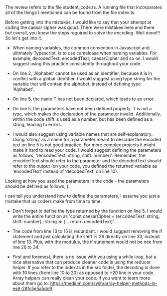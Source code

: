 The review refers to the file student_code.ts. A running file that incorparates all of the things I mentioned can be found from the file index.ts.

Before getting into the mistakes, I would like to say that your attempt at coding the caesar cipher was good. There were mistakes here and there but overall, you knew the steps required to solve the encoding. Well done!!! So let's get into it.
 

- When naming variables, the common convention in Javascript and ulitmately Typescript, is to use camelcase when naming variables. For example, decodedText, encodedText, caesarCipher and so on. I would suggest using this practice consistently throughout your code.

- On line 2, 'Alphabet' cannot be used as an identifier, because it is in conflict with a global identifier. I would suggest using type string for the variable that will contain the alphabet, instead of defining type 'Alphabet'.

- On line 5, the name T has not been declared, which leads to an error.

- On line 5, the parameters have not been defined properly. T is not a type, which makes the declaration of the parameter invalid. Additionally, within the code shift is used as a number, but has been defined as a string, leading to errors.

- I would also suggest using variable names that are self-explanatory. Using 'string' as a name for a parameter meant to describe the encoded text on line 5 is not good practice. For more complex projects it might make it hard to read your code. I would suggest defining the parameters as follows, '(encodedText: string, shift: number)'. Remember, the encodedText should refer to the parameter and the decodedText should refer to the output (on your code, you defined the returned variable as 'encodedText' instead of 'decodedText' on line 10). 
  
Looking at how you used the parameters in the code - the parameters should be defined as follows, (.  

 I can tell you understand how to define the parameters, I assume you just a mistake that us coders make from time to time.

- Don't forget to define the type returned by the function on line 5. I would write the entire function as 'const caesarCipher = (encodedText: string, shift: number) : string => {... return decodedText}'.

- The code from line 13 to 15 is redundant. I would suggest removing the if statement and just calculating the shift % 26 directly on line 33, instead of line 13. Plus, with the modulus, the if statement would not be nee from line 26 to 34.

- First and foremost, there is no issue with you using a while loop, but a nice alternative that can produce cleaner code is using the reducer helper. If you refer to the index.ts in the src folder, the decoding is done with 10 lines (from line 10 to 20) as opposed to +20 line in your code. Array helpers can really clean your code. If you want to learn more about them go to: https://medium.com/swlh/array-helper-methods-in-es6-28fc5e5a5dc9.

